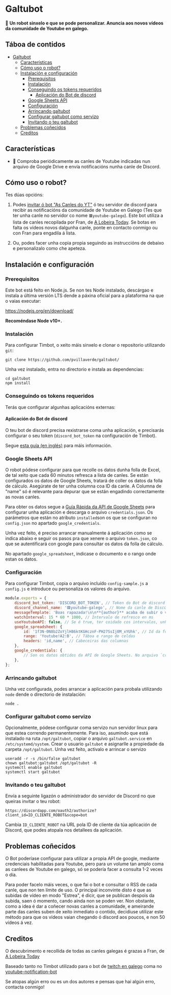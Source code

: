 # Galtubot

🤖 **Un robot sinxelo e que se pode personalizar. Anuncia aos novos vídeos da comunidade de Youtube en galego.**

## Táboa de contidos

   * [Galtubot](#galtubot)
      * [Características](#características)
      * [Cómo uso o robot?](#cómo-uso-o-robot)
      * [Instalación e configuración](#instalación-e-configuración)
         * [Prerequisitos](#prerequisitos)
         * [Instalación](#instalación)
         * [Conseguindo os tokens requeridos](#conseguindo-os-tokens-requeridos)
            * [Aplicación do Bot de discord](#aplicación-do-bot-de-discord)
         * [Google Sheets API](#google-sheets-api)
         * [Configuración](#configuración)
         * [Arrincando galtubot](#arrincando-galtubot)
         * [Configurar galtubot como servizo](#configurar-galtubot-como-servizo)
         * [Invitando o teu galtubot](#invitando-o-teu-galtubot)
      * [Problemas coñecidos](#problemas-coñecidos)
      * [Creditos](#creditos)

## Características

- 📢 Comproba periódicamente as canles de Youtube indicadas nun arquivo de Google Drive e envía notificacións nunha canle de Discord.

## Cómo uso o robot?

Tes dúas opcións:

1. Podes [invitar ó bot "As Canles do YT"](https://discord.com/oauth2/authorize?client_id=805443544138907689&scope=bot) ó teu servidor de discord para recibir as notificacións da comunidade de Youtube en Galego (Tes que ter unha canle no servidor co nome `🟥youtube-galego`). Este bot utiliza a lista de canles recopilada por Fran, de [A Lobeira Today](https://www.youtube.com/channel/UCZZTH6dVk9k_ah6OpZ-w7ZA). Se botas en falta os vídeos novos dalgunha canle, ponte en contacto conmigo ou con Fran para engadila á lista.

2. Ou, podes facer unha copia propia seguindo as instruccións de debaixo e personalizalo como che apeteza.

## Instalación e configuración

### Prerequisitos

Este bot está feito en Node.js. Se non tes Node instalado, descárgao e instala a última versión LTS dende a páxina oficial para a plataforma na que o vaias executar:

https://nodejs.org/en/download/

**Recoméndase Node v10+.**

### Instalación

Para configurar Timbot, o xeito máis sinxelo e clonar o repositorio utilizando `git`:

    git clone https://github.com/pvillaverde/galtubot/

Unha vez instalado, entra no directorio e instala as dependencias:

    cd galtubot
    npm install

### Conseguindo os tokens requeridos

Terás que configurar algunhas aplicacións externas:

#### Aplicación do Bot de discord

O teu bot de discord precisa rexistrarse coma unha aplicación, e precisarás configurar o seu token (`discord_bot_token` na configuración de Timbot).

Segue [esta guía (en inglés)](https://github.com/reactiflux/discord-irc/wiki/Creating-a-discord-bot-&-getting-a-token) para máis información.

### Google Sheets API

O robot pódese configurar para que recolle os datos dunha folla de Excel, de tal xeito que cada 60 minutos refresca a lista de canles. Se están configurados os datos de Google Sheets, tratará de coller os datos da folla de cálculo. Asegúrate de ter unha columna coa ID da canle. A Columna de "name" só é relevante para depurar que se están engadindo correctamente as novas canles.

Para obter os datos segue a [Guía Rápida da API de Google Sheets](https://developers.google.com/sheets/api/quickstart/nodejs) para configurar unha aplicación e descarga o arquivo `credentials.json`. Os parámetros que están no atributo `installed`son os que se configuran no `config.json` no apartado `google_credentials`.

Unha vez feito, é preciso arrancar manualmente á aplicación como se indica abaixo e seguir os pasos pra que xenere o arquivo `token.json`, co que se autentificará con google para consultar os datos da folla de cálculo.

No apartado `google_spreadsheet`, indicase o documento e o rango onde estan os datos.

### Configuración

Para configurar Timbot, copia o arquivo incluído `config-sample.js` a `config.js` e introduce ou personaliza os valores do arquivo.

```js
module.exports = {
	discord_bot_token: 'DISCORD_BOT_TOKEN', // Token do Bot de discord
	discord_channel_name: '🟥youtube-galego', // Nome da canle de Discord
	messageTemplate: 'Boas rapazada!\n\n**{author}** acaba de subir o vídeo **{title}**!\n{url}', // Mensaxe plantilla
	watchInterval: 15 * 60 * 1000, // Intervalo de refresco en ms
	useYoutubeAPI: false, // Se é true, ter coidado cos intervalos, unha vez o día recomendado para non pasar da cuota.
	google_spreadsheet: {
		id: '1f3N-0N8b2ZoYjlH86ktKGHcznF-PH27SsIj0M_xYUhk', // Id da folla de google
		range: 'Youtube!A2:B', // Táboa e rango de celdas
		headers: 'id,name', // Cabeceiras das columnas
	},
	google_credentials: {
		// Son os datos obtidos da API de Google Sheets. No arquivo `credentials.json`
	},
};
```

### Arrincando galtubot

Unha vez configurada, podes arrancar a aplicación para probala utilizando `node` dende o directorio de instalación:

    node .

### Configurar galtubot como servizo

Opcionalmente, pódese configurar coma servizo nun servidor linux para que estea correndo permanentemente. Para iso, asumindo que está instalado na ruta `/opt/galtubot`, copiar o arquivo `galtubot.service` en `/etc/systemd/system`. Crear o usuario `galtubot` e asignarlle a propiedade da carpeta `/opt/galtubot`. Unha vez feito, activalo e arrincar o servizo

    useradd -r -s /bin/false galtubot
    chown galtubot:galtubot /opt/galtubot -R
    systemctl enable galtubot
    systemctl start galtubot

### Invitando o teu galtubot

Envía a seguinte ligazón o administrador do servidor de Discord no que queiras invitar o teu robot:

`https://discordapp.com/oauth2/authorize?client_id=ID_CLIENTE_ROBOT&scope=bot`

Cambia `ID_CLIENTE_ROBOT` na URL pola ID de cliente da túa aplicación de Discord, que podes atopala nos detallees da aplicación.

## Problemas coñecidos

O Bot poderíase configurar para utilizar a propia API de google, mediante credenciais habilitadas para Youtube, pero para un volume tan amplo coma as canlees de Youtube en galego, só se podería facer a consulta 1-2 veces o día.

Para poder facelo máis veces, o que fai o bot e consultar o RSS de cada canle, que non ten límite de uso. O principal inconvinte disto é que as subidas de vídeo en modo "Estrea", é dicir, que se publican despois da subida, saen ó momento, cando aínda non se poden ver. Non obstante, como a idea é dar a coñecer novas canles a comunidade, e ameirande parte das canles suben de xeito inmediato o contido, decidiuse utilizar este método para que os vídeos vaian chegando ó discord aos poucos, e non 50 vídeos á vez.

## Creditos

O descubrimento e recollida de todas as canles galegas é grazas a Fran, de [A Lobeira Today](https://www.youtube.com/channel/UCZZTH6dVk9k_ah6OpZ-w7ZA)

Baseado tanto no Timbot utilizado para o bot de [twitch en galego](https://github.com/pvillaverde/twitchgalegobot) coma no [youtube-notification-bot](https://github.com/Snowflake107/youtube-notification-bot)

Se atopas algún erro ou es un dos autores e pensas que hai algún erro, contacta conmigo!
